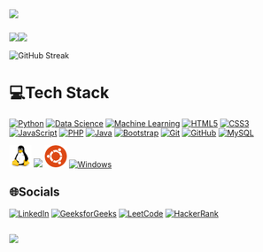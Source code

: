 <h1>
  <a href="https://git.io/typing-svg">
    <img src="https://readme-typing-svg.herokuapp.com?color=62F7F3&size=25&lines=Hello+World...!!!">
  </a>
</h1>

<p align="right">
 <img align="left" src="https://github-readme-stats.vercel.app/api?username=VGirivardhan&show_icons=true&include_all_commits=true&bg_color=151515&title_color=ffff&text_color=fff9&icon_color=52CB61" />
</p>

<img src="https://github-readme-stats.vercel.app/api/top-langs/?username=VGirivardhan&bg_color=151515&title_color=ffff&text_color=fff9&layout=compact" />
  
<br>

![GitHub Streak](http://github-readme-streak-stats.herokuapp.com/?user=VGirivardhan&theme=dark)

# 💻Tech Stack
<a href="https://www.python.org/" target="_blank"><img src="https://img.shields.io/badge/python-%2314354C.svg?style=for-the-badge&logo=python&logoColor=white" alt="Python"></a> 
<a href="https://www.datacamp.com/" target="_blank"><img src="https://img.shields.io/badge/data_science-%233776AB.svg?style=for-the-badge&logo=datacamp&logoColor=white" alt="Data Science"></a>
<a href="https://www.machinelearningmastery.com/" target="_blank"><img src="https://img.shields.io/badge/machine_learning-%233776AB.svg?style=for-the-badge&logo=machinelearningmastery&logoColor=white" alt="Machine Learning"></a> 
<a href="https://developer.mozilla.org/en-US/docs/Web/HTML" target="_blank"><img src="https://img.shields.io/badge/html5-%23E34F26.svg?style=for-the-badge&logo=html5&logoColor=white" alt="HTML5"></a>
<a href="https://developer.mozilla.org/en-US/docs/Web/CSS" target="_blank"><img src="https://img.shields.io/badge/css3-%231572B6.svg?style=for-the-badge&logo=css3&logoColor=white" alt="CSS3"></a> 
<a href="https://www.javascript.com/" target="_blank"><img src="https://img.shields.io/badge/javascript-%23323330.svg?style=for-the-badge&logo=javascript&logoColor=%23F7DF1E" alt="JavaScript"></a>
<a href="https://www.php.net/" target="_blank"><img src="https://img.shields.io/badge/php-%777BB4.svg?style=for-the-badge&logo=php&logoColor=white" alt="PHP"></a>
<a href="https://www.java.com/" target="_blank"><img src="https://img.shields.io/badge/java-%23ED8B00.svg?style=for-the-badge&logo=java&logoColor=white" alt="Java"></a> 
<a href="https://getbootstrap.com/" target="_blank"><img src="https://img.shields.io/badge/bootstrap-%23563D7C.svg?style=for-the-badge&logo=bootstrap&logoColor=white" alt="Bootstrap"></a> 
<a href="https://git-scm.com/" target="_blank"><img src="https://img.shields.io/badge/git-%23F05033.svg?style=for-the-badge&logo=git&logoColor=white" alt="Git"></a> 
<a href="https://github.com/" target="_blank"><img src="https://img.shields.io/badge/github-%23121011.svg?style=for-the-badge&logo=github&logoColor=white" alt="GitHub"></a> 
<a href="https://www.mysql.com/" target="_blank"><img src="https://img.shields.io/badge/mysql-%2300f.svg?style=for-the-badge&logo=mysql&logoColor=white" alt="MySQL"></a> 



<a href="https://www.linux.org/" target="_blank"><img height="40" src="https://raw.githubusercontent.com/devicons/devicon/master/icons/linux/linux-original.svg" alt="Linux"></a>
<a href="https://code.visualstudio.com/" target="_blank"><img height="40" src="https://upload.wikimedia.org/wikipedia/commons/thumb/9/9a/Visual_Studio_Code_1.35_icon.svg/1200px-Visual_Studio_Code_1.35_icon.svg.png"></a>
<img height="40" width="40" src="https://raw.githubusercontent.com/github/explore/80688e429a7d4ef2fca1e82350fe8e3517d3494d/topics/ubuntu/ubuntu.png">
<a href="https://www.microsoft.com/en-us/windows/" target="_blank"><img height="40" src="https://img.shields.io/badge/windows-0078D6?style=for-the-badge&logo=windows&logoColor=white" alt="Windows"></a>

## 🌐Socials
[![LinkedIn](https://img.shields.io/badge/LinkedIn-%230077B5.svg?logo=linkedin&logoColor=white&style=for-the-badge)](https://www.linkedin.com/in/girivardhan-velpula-0a0aa1194/) 
[![GeeksforGeeks](https://img.shields.io/badge/GeeksforGeeks-0F9D58?style=for-the-badge&logo=GeeksforGeeks&logoColor=white)](https://auth.geeksforgeeks.org/user/girivardhan_velpula)
[![LeetCode](https://img.shields.io/badge/LeetCode-000000?style=for-the-badge&logo=LeetCode&logoColor=#d16c06)](https://leetcode.com/vgirivardhan139/) 
[![HackerRank](https://img.shields.io/badge/HackerRank-00CC3C?style=for-the-badge&logo=HackerRank&logoColor=white)](https://www.hackerrank.com/profile/vgirivardhan139) 


  
 ## 
  <img src="https://komarev.com/ghpvc/?username=VGirivardhan" width=160px/>
